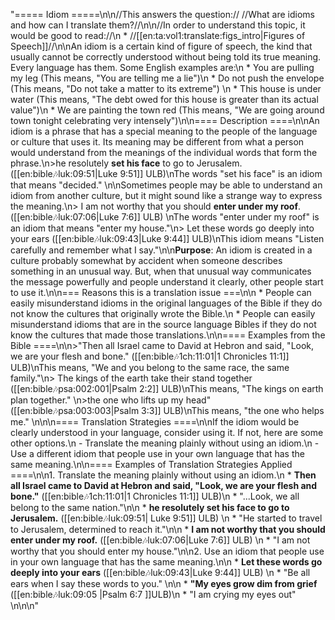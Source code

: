 "===== Idiom =====\n\n//This answers the question:// //What are idioms and how can I translate them?//\n\n//In order to understand this topic, it would be good to read://\n  * //[[en:ta:vol1:translate:figs_intro|Figures of Speech]]//\n\nAn idiom is a certain kind of figure of speech, the kind that usually cannot be correctly understood without being told its true meaning. Every language has them. Some English examples are:\n  * You are pulling my leg (This means, \"You are telling me a lie\")\n  * Do not push the envelope (This means, \"Do not take a matter to its extreme\") \n  * This house is under water (This means, \"The debt owed for this house is greater than its actual value\")\n  * We are painting the town red (This means, \"We are going around town tonight celebrating very intensely\")\n\n==== Description ====\n\nAn idiom is a phrase that has a special meaning to the people of the language or culture that uses it. Its meaning may be different from what a person would understand from the meanings of the individual words that form the phrase.\n>he resolutely __set his face__ to go to Jerusalem. ([[en:bible:notes:luk:09:51|Luke 9:51]] ULB)\nThe words \"set his face\" is an idiom that means \"decided.\" \n\nSometimes people may be able to understand an idiom from another culture, but it might sound like a strange way to express the meaning.\n> I am not worthy that you should __enter under my roof__. ([[en:bible:notes:luk:07:06|Luke 7:6]] ULB) \nThe words \"enter under my roof\" is an idiom that means \"enter my house.\"\n> Let these words go deeply into your ears  ([[en:bible:notes:luk:09:43|Luke 9:44]] ULB)\nThis idiom means \"Listen carefully and remember what I say.\"\n\n**Purpose**: An idiom is created in a culture probably somewhat by accident when someone describes something in an unusual way. But, when that unusual way communicates the message powerfully and people understand it clearly, other people start to use it.\n\n=== Reasons this is a translation issue ===\n\n  * People can easily misunderstand idioms in the original languages of the Bible if they do not know the cultures that originally wrote the Bible.\n  * People can easily misunderstand idioms that are in the source language Bibles if they do not know the cultures that made those translations.\n\n==== Examples from the Bible ====\n\n>\"Then all Israel came to David at Hebron and said, \"Look, we are your flesh and bone.\" ([[en:bible:notes:1ch:11:01|1 Chronicles 11:1]] ULB)\nThis means, \"We and you belong to the same race, the same family.\"\n> The kings of the earth take their stand together ([[en:bible:notes:psa:002:001|Psalm 2:2]] ULB)\nThis means, \"The kings on earth plan together.\" \n>the one who lifts up my head\" ([[en:bible:notes:psa:003:003|Psalm 3:3]] ULB)\nThis means, \"the one who helps me.\" \n\n\n==== Translation Strategies ====\n\nIf the idiom would be clearly understood in your language, consider using it. If not, here are some other options.\n  - Translate the meaning plainly without using an idiom.\n  - Use a different idiom that people use in your own language that has the same meaning.\n\n==== Examples of Translation Strategies Applied ====\n\n1. Translate the meaning plainly without using an idiom.\n  * **Then all Israel came to David at Hebron and said, \"Look, we are your flesh and bone.\"** ([[en:bible:notes:1ch:11:01|1 Chronicles 11:1]] ULB)\n    * \"...Look, we all belong to the same nation.\"\n\n  * **he resolutely set his face to go to Jerusalem.** ([[en:bible:notes:luk:09:51| Luke 9:51]] ULB) \n    * \"He started to travel to Jerusalem, determined to reach it.\"\n\n  * **I am not worthy that you should enter under my roof.** ([[en:bible:notes:luk:07:06|Luke 7:6]] ULB) \n    * \"I am not worthy that you should enter my house.\"\n\n2. Use an idiom that people use in your own language that has the same meaning.\n\n  * **Let these words go deeply into your ears**  ([[en:bible:notes:luk:09:43|Luke 9:44]] ULB) \n    * \"Be all ears when I say these words to you.\" \n\n  * **\"My eyes grow dim from grief** ([[en:bible:notes:luk:09:05 |Psalm 6:7 ]]ULB)\n    * \"I am crying my eyes out\" \n\n\n"
